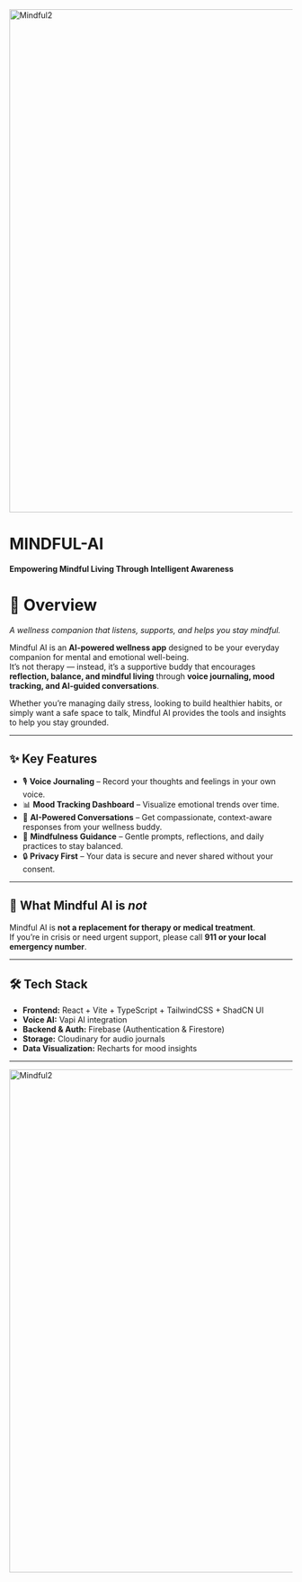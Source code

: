 <img width="1893" height="895" alt="Mindful2" src="https://github.com/user-attachments/assets/ebe20b20-2f65-4ff7-a731-32d91a4fcfde" />

# MINDFUL-AI

**Empowering Mindful Living Through Intelligent Awareness**

# 🌿 Overview
*A wellness companion that listens, supports, and helps you stay mindful.*  

Mindful AI is an **AI-powered wellness app** designed to be your everyday companion for mental and emotional well-being.  
It’s not therapy — instead, it’s a supportive buddy that encourages **reflection, balance, and mindful living** through **voice journaling, mood tracking, and AI-guided conversations**.  

Whether you’re managing daily stress, looking to build healthier habits, or simply want a safe space to talk, Mindful AI provides the tools and insights to help you stay grounded.  

---

## ✨ Key Features  
- 🎙️ **Voice Journaling** – Record your thoughts and feelings in your own voice.  
- 📊 **Mood Tracking Dashboard** – Visualize emotional trends over time.  
- 🤖 **AI-Powered Conversations** – Get compassionate, context-aware responses from your wellness buddy.  
- 🧘 **Mindfulness Guidance** – Gentle prompts, reflections, and daily practices to stay balanced.  
- 🔒 **Privacy First** – Your data is secure and never shared without your consent.  

---

## 🚫 What Mindful AI is *not*  
Mindful AI is **not a replacement for therapy or medical treatment**.  
If you’re in crisis or need urgent support, please call **911 or your local emergency number**.  

---

## 🛠️ Tech Stack  
- **Frontend:** React + Vite + TypeScript + TailwindCSS + ShadCN UI  
- **Voice AI:** Vapi AI integration  
- **Backend & Auth:** Firebase (Authentication & Firestore)  
- **Storage:** Cloudinary for audio journals  
- **Data Visualization:** Recharts for mood insights  

---
<img width="1893" height="895" alt="Mindful2" src="https://github.com/user-attachments/assets/ebe20b20-2f65-4ff7-a731-32d91a4fcfde" />

